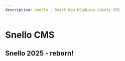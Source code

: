 ```yaml
---
description: Snello - Smart New HEadLess LOvely CMS
---
```


# Snello CMS

## Snello 2025 - reborn!
